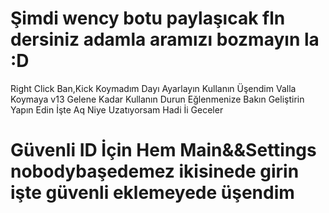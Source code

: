 # Şimdi wency botu paylaşıcak fln dersiniz adamla aramızı bozmayın la :D

Right Click Ban,Kick Koymadım Dayı Ayarlayın Kullanın Üşendim Valla Koymaya
v13 Gelene Kadar Kullanın Durun Eğlenmenize Bakın Geliştirin Yapın Edin İşte Aq Niye Uzatıyorsam Hadi İi Geceler

# Güvenli ID İçin Hem Main&&Settings nobodybaşedemez ikisinede girin işte güvenli eklemeyede üşendim 
